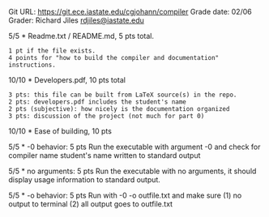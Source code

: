 Git URL: https://git.ece.iastate.edu/cgjohann/compiler
Grade date: 02/06
Grader: Richard Jiles rdjiles@iastate.edu

5/5 * Readme.txt / README.md, 5 pts total.

	1 pt if the file exists.
  	4 points for "how to build the compiler and documentation" instructions.

10/10 * Developers.pdf, 10 pts total

	3 pts: this file can be built from LaTeX source(s) in the repo.
  	2 pts: developers.pdf includes the student's name
  	2 pts (subjective): how nicely is the documentation organized
  	3 pts: discussion of the project (not much for part 0)

10/10 * Ease of building, 10 pts

5/5 * -0 behavior: 5 pts
  Run the executable with argument -0 and check for
	compiler name
    	student's name
  	written to standard output

5/5 * no arguments: 5 pts
  Run the executable with no arguments, it should
  display usage information to standard output.

5/5 * -o behavior: 5 pts
  Run with -0 -o outfile.txt and make sure
    (1) no output to terminal
    (2) all output goes to outfile.txt


